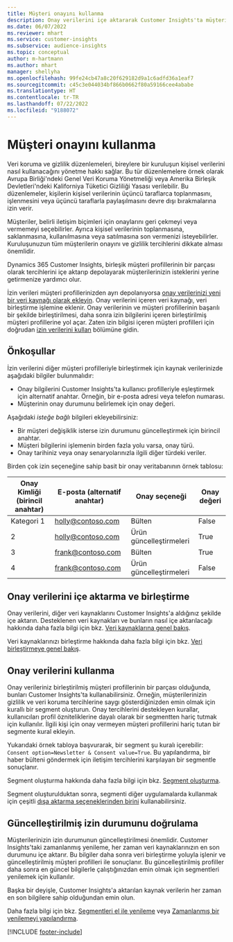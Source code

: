 ```yaml
---
title: Müşteri onayını kullanma
description: Onay verilerini içe aktararak Customer Insights'ta müşterilerinizin onay tercihlerini yerine getirin.
ms.date: 06/07/2022
ms.reviewer: mhart
ms.service: customer-insights
ms.subservice: audience-insights
ms.topic: conceptual
author: m-hartmann
ms.author: mhart
manager: shellyha
ms.openlocfilehash: 99fe24cb47a8c20f629182d9a1c6adfd36a1eaf7
ms.sourcegitcommit: c45c3e044034bf866b0662f80a59166cee4ababe
ms.translationtype: HT
ms.contentlocale: tr-TR
ms.lasthandoff: 07/22/2022
ms.locfileid: "9188072"
---
```

# <a name="use-customer-consent"></a>Müşteri onayını kullanma

Veri koruma ve gizlilik düzenlemeleri, bireylere bir kuruluşun kişisel verilerini nasıl kullanacağını yönetme hakkı sağlar. Bu tür düzenlemelere örnek olarak Avrupa Birliği'ndeki Genel Veri Koruma Yönetmeliği veya Amerika Birleşik Devletleri'ndeki Kaliforniya Tüketici Gizliliği Yasası verilebilir. Bu düzenlemeler, kişilerin kişisel verilerinin üçüncü taraflarca toplanmasını, işlenmesini veya üçüncü taraflarla paylaşılmasını devre dışı bırakmalarına izin verir.  

Müşteriler, belirli iletişim biçimleri için onaylarını geri çekmeyi veya vermemeyi seçebilirler. Ayrıca kişisel verilerinin toplanmasına, saklanmasına, kullanılmasına veya satılmasına son vermenizi isteyebilirler. Kuruluşunuzun tüm müşterilerin onayını ve gizlilik tercihlerini dikkate alması önemlidir.  

Dynamics 365 Customer Insights, birleşik müşteri profillerinin bir parçası olarak tercihlerini içe aktarıp depolayarak müşterilerinizin isteklerini yerine getirmenize yardımcı olur.

İzin verileri müşteri profillerinizden ayrı depolanıyorsa [onay verilerinizi yeni bir veri kaynağı olarak ekleyin](#import-and-unify-consent-data). Onay verilerini içeren veri kaynağı, veri birleştirme işlemine eklenir. Onay verilerinin ve müşteri profillerinin başarılı bir şekilde birleştirilmesi, daha sonra izin bilgilerini içeren birleştirilmiş müşteri profillerine yol açar. Zaten izin bilgisi içeren müşteri profilleri için doğrudan [izin verilerini kullan](#use-consent-data) bölümüne gidin.

## <a name="prerequisites"></a>Önkoşullar

İzin verilerini diğer müşteri profilleriyle birleştirmek için kaynak verilerinizde aşağıdaki bilgiler bulunmalıdır:

- Onay bilgilerini Customer Insights'ta kullanıcı profilleriyle eşleştirmek için alternatif anahtar. Örneğin, bir e-posta adresi veya telefon numarası.
- Müşterinin onay durumunu belirlemek için onay değeri.

Aşağıdaki *isteğe bağlı* bilgileri ekleyebilirsiniz:

- Bir müşteri değişiklik isterse izin durumunu güncelleştirmek için birincil anahtar.
- Müşteri bilgilerini işlemenin birden fazla yolu varsa, onay türü.
- Onay tarihiniz veya onay senaryolarınızla ilgili diğer türdeki veriler.

Birden çok izin seçeneğine sahip basit bir onay veritabanının örnek tablosu:

|Onay Kimliği (birincil anahtar)   |E-posta (alternatif anahtar)  |Onay seçeneği  |Onay değeri  |
|---------|---------|---------|---------|
|Kategori 1    |  holly@contoso.com       |  Bülten       |  False       |
|2    |  holly@contoso.com       |  Ürün güncelleştirmeleri       |  True       |
|3    |  frank@contoso.com       |  Bülten       | True        |
|4    |  frank@contoso.com       |  Ürün güncelleştirmeleri       |  False       |

## <a name="import-and-unify-consent-data"></a>Onay verilerini içe aktarma ve birleştirme

Onay verilerini, diğer veri kaynaklarını Customer Insights'a aldığınız şekilde içe aktarın. Desteklenen veri kaynakları ve bunların nasıl içe aktarılacağı hakkında daha fazla bilgi için bkz. [Veri kaynaklarına genel bakış](data-sources.md).

Veri kaynaklarınızı birleştirme hakkında daha fazla bilgi için bkz. [Veri birleştirmeye genel bakış](data-unification.md).

## <a name="use-consent-data"></a>Onay verilerini kullanma

Onay verileriniz birleştirilmiş müşteri profillerinin bir parçası olduğunda, bunları Customer Insights'ta kullanabilirsiniz. Örneğin, müşterilerinizin gizlilik ve veri koruma tercihlerine saygı gösterdiğinizden emin olmak için kurallı bir segment oluşturun. Onay tercihlerini destekleyen kurallar, kullanıcıları profil özniteliklerine dayalı olarak bir segmentten hariç tutmak için kullanılır. İlgili kişi için onay vermeyen müşteri profillerini hariç tutan bir segmente kural ekleyin.

Yukarıdaki örnek tabloya başvurarak, bir segment şu kuralı içerebilir: `Consent option=Newsletter & Consent value=True`. Bu yapılandırma, bir haber bülteni göndermek için iletişim tercihlerini karşılayan bir segmentle sonuçlanır.

Segment oluşturma hakkında daha fazla bilgi için bkz. [Segment oluşturma](segment-builder.md).

Segment oluşturulduktan sonra, segmenti diğer uygulamalarda kullanmak için çeşitli [dışa aktarma seçeneklerinden birini](export-destinations.md) kullanabilirsiniz.

## <a name="ensure-updated-consent-status"></a>Güncelleştirilmiş izin durumunu doğrulama

Müşterilerinizin izin durumunun güncelleştirilmesi önemlidir. Customer Insights'taki zamanlanmış yenileme, her zaman veri kaynaklarınızın en son durumunu içe aktarır. Bu bilgiler daha sonra veri birleştirme yoluyla işlenir ve güncelleştirilmiş müşteri profilleri ile sonuçlanır. Bu güncelleştirilmiş profiller daha sonra en güncel bilgilerle çalıştığınızdan emin olmak için segmentleri yenilemek için kullanılır.

Başka bir deyişle, Customer Insights'a aktarılan kaynak verilerin her zaman en son bilgilere sahip olduğundan emin olun.

Daha fazla bilgi için bkz. [Segmentleri el ile yenileme](segments.md#refresh-segments) veya [Zamanlanmış bir yenilemeyi yapılandırma](system.md#schedule-tab).

[!INCLUDE [footer-include](includes/footer-banner.md)]
